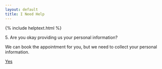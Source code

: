 ```yaml
---
layout: default
title: I Need Help
---
```


{% include helptext.html %}

<p class="display-4">5. Are you okay providing us your personal information?</p>
<p>We can book the appointment for you, but we need to collect your personal information.</p>

<div class="row">
  <div class="col mx-auto"><a class="btn btn-success btn-lg" href="/form2">Yes</a></div>
</div>
